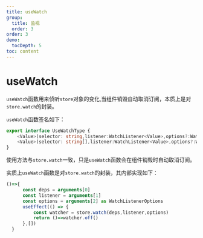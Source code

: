 ```yaml
---
title: useWatch
group:
  title: 监视
  order: 3 
order: 3
demo:
  tocDepth: 5
toc: content
---
```


# useWatch

`useWatch`函数用来侦听`store`对象的变化,当组件销毁自动取消订阅，本质上是对`store.watch`的封装。

`useWatch`函数签名如下：

```ts | pure
export interface UseWatchType {
    <Value>(selector: string,listener:WatchListener<Value>,options?:WatchListenerOptions): void
    <Value>(selector: string[],listener:WatchListener<Value>,options?:WatchListenerOptions): void  
}
```

使用方法与`store.watch`一致，只是`useWatch`函数会在组件销毁时自动取消订阅。

实质上`useWatch`函数是对`store.watch`的封装，其内部实现如下：

```ts | pure
()=>{        
      const deps = arguments[0]
      const listener = arguments[1]
      const options = arguments[2] as WatchListenerOptions
      useEffect(() => { 
          const watcher = store.watch(deps,listener,options)
          return ()=>watcher.off()
      },[])        
  } 
```



